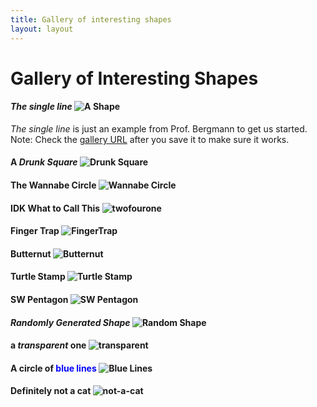 ```yaml
---
title: Gallery of interesting shapes
layout: layout
---
```


# Gallery of Interesting Shapes



#### *The single line* ![A Shape](http://UW-GEOG458-Winter2016.github.io/galleries/shapes/lrb9-gallery.svg)
*The single line* is just an example from Prof. Bergmann to get us started. Note: Check the [gallery URL](http://UW-GEOG458-Winter2016.github.io/shapes.html) after you save it to make sure it works.

#### A *Drunk Square* ![Drunk Square](http://UW-GEOG458-Winter2016.github.io/galleries/shapes/Hardy.svg)

#### The Wannabe Circle ![Wannabe Circle](http://UW-GEOG458-Winter2016.github.io/galleries/shapes/willchan22-zellenberg-gallery.svg)

#### IDK What to Call This ![twofourone](http://uw-geog458-winter2016.github.io/galleries/shapes/turtles-and-circles-lonnie-oster-tretiakova.svg)

#### Finger Trap ![FingerTrap](http://uw-geog458-winter2016.github.io/galleries/shapes/uncheckederror-mhuh22-galleryprint.svg)

#### Butternut ![Butternut](http://uw-geog458-winter2016.github.io/galleries/shapes/rachelericturtleactivity.svg)

#### Turtle Stamp ![Turtle Stamp](http://uw-geog458-winter2016.github.io/galleries/shapes/turtle_stamp.svg)

#### SW Pentagon ![SW Pentagon](http://uw-geog458-winter2016.github.io/galleries/shapes/nu_canv.svg)

#### *Randomly Generated Shape* ![Random Shape](http://uw-geog458-winter2016.github.io/galleries/shapes/turtles-and-circles-m1ked123-nsh1988.svg)

#### a *transparent* one ![transparent](http://UW-GEOG458-Winter2016.github.io/galleries/shapes/turtle-and-circles-biubiu233-diandianwr.svg)

#### A circle of <font color='blue'>blue lines</font> ![Blue Lines](http://UW-GEOG458-Winter2016.github.io/galleries/shapes/Bluelines.svg)

#### Definitely not a cat ![not-a-cat](http://uw-geog458-winter2016.github.io/galleries/shapes/ninip-gallery.svg)


